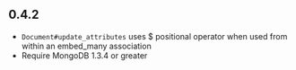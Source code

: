 ## 0.4.2

* `Document#update_attributes` uses $ positional operator when used from within an embed_many association
* Require MongoDB 1.3.4 or greater
